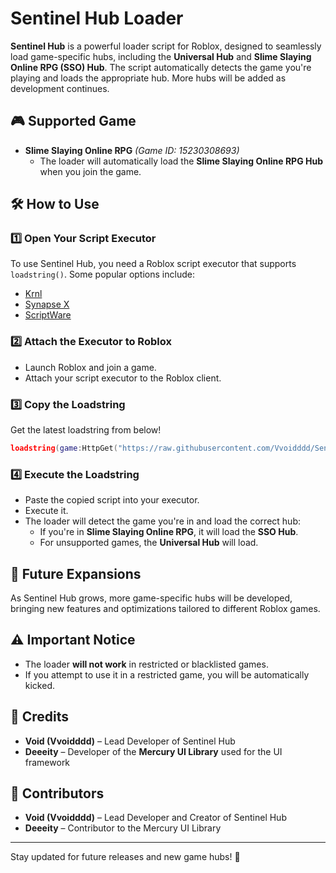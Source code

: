 # Sentinel Hub Loader

**Sentinel Hub** is a powerful loader script for Roblox, designed to seamlessly load game-specific hubs, including the **Universal Hub** and **Slime Slaying Online RPG (SSO) Hub**. The script automatically detects the game you're playing and loads the appropriate hub. More hubs will be added as development continues.

## 🎮 Supported Game
- **Slime Slaying Online RPG** *(Game ID: 15230308693)*
    - The loader will automatically load the **Slime Slaying Online RPG Hub** when you join the game.

## 🛠 How to Use

### 1️⃣ Open Your Script Executor
To use Sentinel Hub, you need a Roblox script executor that supports `loadstring()`. Some popular options include:
- [Krnl](https://krnl.place)
- [Synapse X](https://www.synapse.to)
- [ScriptWare](https://www.scriptware.app)

### 2️⃣ Attach the Executor to Roblox
- Launch Roblox and join a game.
- Attach your script executor to the Roblox client.

### 3️⃣ Copy the Loadstring
Get the latest loadstring from below!

```lua
loadstring(game:HttpGet("https://raw.githubusercontent.com/Vvoidddd/Sentinel-Hub/refs/heads/main/Release/Loader.lua"))()
```

### 4️⃣ Execute the Loadstring
- Paste the copied script into your executor.
- Execute it.
- The loader will detect the game you're in and load the correct hub:
  - If you're in **Slime Slaying Online RPG**, it will load the **SSO Hub**.
  - For unsupported games, the **Universal Hub** will load.

## 🚀 Future Expansions
As Sentinel Hub grows, more game-specific hubs will be developed, bringing new features and optimizations tailored to different Roblox games.

## ⚠️ Important Notice
- The loader **will not work** in restricted or blacklisted games.
- If you attempt to use it in a restricted game, you will be automatically kicked.

## 💬 Credits
- **Void (Vvoidddd)** – Lead Developer of Sentinel Hub
- **Deeeity** – Developer of the **Mercury UI Library** used for the UI framework

## 🤝 Contributors
- **Void (Vvoidddd)** – Lead Developer and Creator of Sentinel Hub
- **Deeeity** – Contributor to the Mercury UI Library

---

Stay updated for future releases and new game hubs! 🚀

